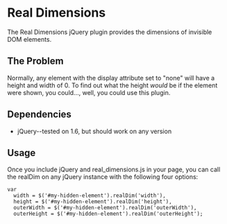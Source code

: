 Real Dimensions
===============

The Real Dimensions jQuery plugin provides the dimensions of invisible DOM elements.

The Problem
-----------

Normally, any element with the display attribute set to "none" will have a height
and width of 0. To find out what the height *would* be if the element were shown,
you could..., well, you could use this plugin.

Dependencies
------------

- jQuery--tested on 1.6, but should work on any version

Usage
-----

Once you include jQuery and real_dimensions.js in your page, you can call the realDim 
on any jQuery instance with the following four options:

    var
      width = $('#my-hidden-element').realDim('width'),
      height = $('#my-hidden-element').realDim('height'),
      outerWidth = $('#my-hidden-element').realDim('outerWidth'),
      outerHeight = $('#my-hidden-element').realDim('outerHeight');
